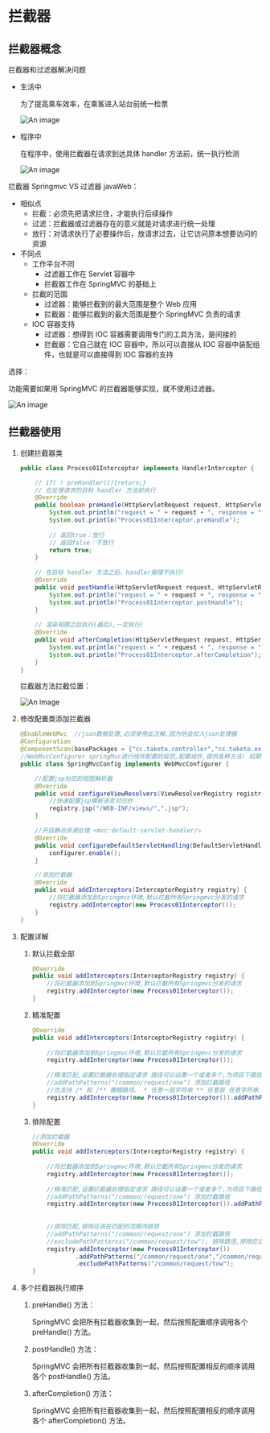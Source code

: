 # 拦截器

## 拦截器概念

拦截器和过滤器解决问题

- 生活中

  为了提高乘车效率，在乘客进入站台前统一检票

  ![An image](/img/java/spring/mvc/09.png)

- 程序中

  在程序中，使用拦截器在请求到达具体 handler 方法前，统一执行检测

  ![An image](/img/java/spring/mvc/10.png)

拦截器 Springmvc VS 过滤器 javaWeb：

- 相似点
  - 拦截：必须先把请求拦住，才能执行后续操作
  - 过滤：拦截器或过滤器存在的意义就是对请求进行统一处理
  - 放行：对请求执行了必要操作后，放请求过去，让它访问原本想要访问的资源
- 不同点
  - 工作平台不同
    - 过滤器工作在 Servlet 容器中
    - 拦截器工作在 SpringMVC 的基础上
  - 拦截的范围
    - 过滤器：能够拦截到的最大范围是整个 Web 应用
    - 拦截器：能够拦截到的最大范围是整个 SpringMVC 负责的请求
  - IOC 容器支持
    - 过滤器：想得到 IOC 容器需要调用专门的工具方法，是间接的
    - 拦截器：它自己就在 IOC 容器中，所以可以直接从 IOC 容器中装配组件，也就是可以直接得到 IOC 容器的支持

选择：

功能需要如果用 SpringMVC 的拦截器能够实现，就不使用过滤器。

![An image](/img/java/spring/mvc/11.png)

## 拦截器使用

1. 创建拦截器类

   ```java
   public class Process01Interceptor implements HandlerInterceptor {
   
       // if( ! preHandler()){return;}
       // 在处理请求的目标 handler 方法前执行
       @Override
       public boolean preHandle(HttpServletRequest request, HttpServletResponse response, Object handler) throws Exception {
           System.out.println("request = " + request + ", response = " + response + ", handler = " + handler);
           System.out.println("Process01Interceptor.preHandle");
            
           // 返回true：放行
           // 返回false：不放行
           return true;
       }
    
       // 在目标 handler 方法之后，handler报错不执行!
       @Override
       public void postHandle(HttpServletRequest request, HttpServletResponse response, Object handler, ModelAndView modelAndView) throws Exception {
           System.out.println("request = " + request + ", response = " + response + ", handler = " + handler + ", modelAndView = " + modelAndView);
           System.out.println("Process01Interceptor.postHandle");
       }
    
       // 渲染视图之后执行(最后),一定执行!
       @Override
       public void afterCompletion(HttpServletRequest request, HttpServletResponse response, Object handler, Exception ex) throws Exception {
           System.out.println("request = " + request + ", response = " + response + ", handler = " + handler + ", ex = " + ex);
           System.out.println("Process01Interceptor.afterCompletion");
       }
   }
   ```

   拦截器方法拦截位置：

   ![An image](/img/java/spring/mvc/12.png)

2. 修改配置类添加拦截器

   ```java
   @EnableWebMvc  //json数据处理,必须使用此注解,因为他会加入json处理器
   @Configuration
   @ComponentScan(basePackages = {"cc.taketo.controller","cc.taketo.exceptionhandler"}) //TODO: 进行controller扫描
   //WebMvcConfigurer springMvc进行组件配置的规范,配置组件,提供各种方法! 前期可以实现
   public class SpringMvcConfig implements WebMvcConfigurer {
   
       //配置jsp对应的视图解析器
       @Override
       public void configureViewResolvers(ViewResolverRegistry registry) {
           //快速配置jsp模板语言对应的
           registry.jsp("/WEB-INF/views/",".jsp");
       }
   
       //开启静态资源处理 <mvc:default-servlet-handler/>
       @Override
       public void configureDefaultServletHandling(DefaultServletHandlerConfigurer configurer) {
           configurer.enable();
       }
   
       //添加拦截器
       @Override
       public void addInterceptors(InterceptorRegistry registry) { 
           //将拦截器添加到Springmvc环境,默认拦截所有Springmvc分发的请求
           registry.addInterceptor(new Process01Interceptor());
       }
   }
   ```

3. 配置详解

   1. 默认拦截全部

      ```java
      @Override
      public void addInterceptors(InterceptorRegistry registry) {
          //将拦截器添加到Springmvc环境,默认拦截所有Springmvc分发的请求
          registry.addInterceptor(new Process01Interceptor());
      }
      
      ```

   2. 精准配置

      ```java
      @Override
      public void addInterceptors(InterceptorRegistry registry) {
          
          //将拦截器添加到Springmvc环境,默认拦截所有Springmvc分发的请求
          registry.addInterceptor(new Process01Interceptor());
          
          //精准匹配,设置拦截器处理指定请求 路径可以设置一个或者多个,为项目下路径即可
          //addPathPatterns("/common/request/one") 添加拦截路径
          //也支持 /* 和 /** 模糊路径。 * 任意一层字符串 ** 任意层 任意字符串
          registry.addInterceptor(new Process01Interceptor()).addPathPatterns("/common/request/one","/common/request/tow");
      }
      
      ```

   3. 排除配置

      ```java
      //添加拦截器
      @Override
      public void addInterceptors(InterceptorRegistry registry) {
          
          //将拦截器添加到Springmvc环境,默认拦截所有Springmvc分发的请求
          registry.addInterceptor(new Process01Interceptor());
          
          //精准匹配,设置拦截器处理指定请求 路径可以设置一个或者多个,为项目下路径即可
          //addPathPatterns("/common/request/one") 添加拦截路径
          registry.addInterceptor(new Process01Interceptor()).addPathPatterns("/common/request/one","/common/request/tow");
          
          
          //排除匹配,排除应该在匹配的范围内排除
          //addPathPatterns("/common/request/one") 添加拦截路径
          //excludePathPatterns("/common/request/tow"); 排除路径,排除应该在拦截的范围内
          registry.addInterceptor(new Process01Interceptor())
                  .addPathPatterns("/common/request/one","/common/request/tow")
                  .excludePathPatterns("/common/request/tow");
      }
      ```

4. 多个拦截器执行顺序

   1. preHandle() 方法：

      SpringMVC 会把所有拦截器收集到一起，然后按照配置顺序调用各个 preHandle() 方法。

   2. postHandle() 方法：

      SpringMVC 会把所有拦截器收集到一起，然后按照配置相反的顺序调用各个 postHandle() 方法。

   3. afterCompletion() 方法：

      SpringMVC 会把所有拦截器收集到一起，然后按照配置相反的顺序调用各个 afterCompletion() 方法。
